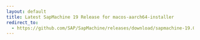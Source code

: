 ```yaml
---
layout: default
title: Latest SapMachine 19 Release for macos-aarch64-installer
redirect_to:
  - https://github.com/SAP/SapMachine/releases/download/sapmachine-19.0.2/sapmachine-jdk-19.0.2_macos-aarch64_bin.dmg
---
```

